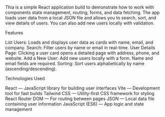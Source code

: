 Thia is a simple React application build to demonstrate how to work with components state management, routing, forms, and data fetching. The app loads user data from a local JSON file and allows you to search, sort, and view details of users. You can also add new users locally with validation.

Features

List Users: Loads and displays user data as cards with name, email, and company.
Search: Filter users by name or email in real-time.
User Details Page: Clicking a user card opens a detailed page with address, phone, and website.
Add a New User: Add new users locally with a form. Name and email fields are required.
Sorting: Sort users alphabetically by name (ascending/descending).

Technologies Used

React — JavaScript library for building user interfaces
Vite — Development tool for fast builds
Tailwind CSS — Utility-first CSS framework for styling
React Router DOM — For routing between pages
JSON — Local data file containing user information
JavaScript (ES6) — App logic and state management

